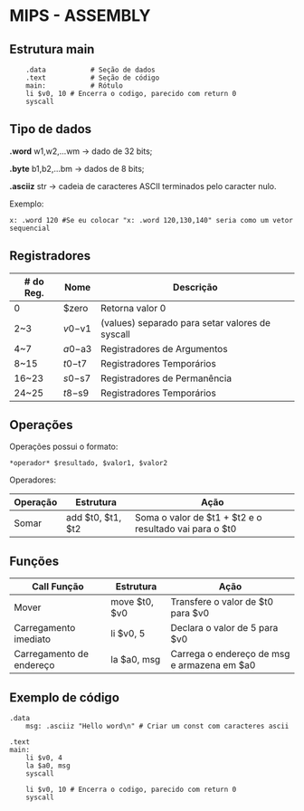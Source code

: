 # MIPS - ASSEMBLY


## Estrutura main

```
    .data           # Seção de dados
    .text           # Seção de código
    main:           # Rótulo
    li $v0, 10 # Encerra o codigo, parecido com return 0
    syscall
```



## Tipo de dados

**.word** w1,w2,...wm -> dado de 32 bits;

**.byte** b1,b2,...bm -> dados de 8 bits;

**.asciiz** str -> cadeia de caracteres ASCII terminados pelo caracter nulo.


Exemplo:
```
x: .word 120 #Se eu colocar "x: .word 120,130,140" seria como um vetor sequencial
```

## Registradores

|# do Reg.| Nome       |    Descrição |
|---------|------------|--------------|
|  0      | $zero   | Retorna valor 0|
|  2~3    | $v0-$v1 |(values) separado para setar valores de syscall|
|  4~7    | $a0-$a3 | Registradores de Argumentos|
|  8~15   | $t0-$t7 | Registradores Temporários|
|  16~23  | $s0-$s7 | Registradores de Permanência|
|  24~25  | $t8-$s9 | Registradores Temporários|

## Operações

Operações possui o formato:

    *operador* $resultado, $valor1, $valor2

Operadores:


| Operação | Estrutura |  Ação |
|---------|------------|--------------|
|  Somar  | add $t0, $t1, $t2   | Soma o valor de $t1 + $t2 e o resultado vai para o $t0|

## Funções

|Call Função | Estrutura |  Ação |
|---------|------------|--------------|
|  Mover  | move $t0, $v0   | Transfere o valor de $t0 para $v0|
| Carregamento imediato| li $v0, 5 | Declara o valor de 5 para $v0 |
|Carregamento de endereço| la $a0, msg | Carrega o endereço de msg e armazena em $a0 |  

## Exemplo de código

```
.data
    msg: .asciiz "Hello word\n" # Criar um const com caracteres ascii

.text
main:
    li $v0, 4
    la $a0, msg
    syscall

    li $v0, 10 # Encerra o codigo, parecido com return 0
    syscall
```



